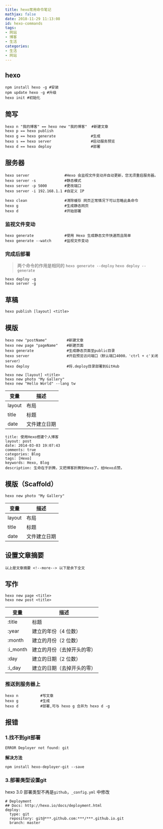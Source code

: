 ```yaml
---
title: hexo常用命令笔记
mathjax: false
date: 2018-11-29 11:13:08
id: hexo-commands
tags:
- 网站
- 博客
- 生活
categories:
- 生活
- 网站
---
```


## hexo

```
npm install hexo -g #安装  
npm update hexo -g #升级  
hexo init #初始化
```

<!---more--->

## 简写

```
hexo n "我的博客" == hexo new "我的博客"  #新建文章
hexo p == hexo publish
hexo g == hexo generate                #生成
hexo s == hexo server                  #启动服务预览
hexo d == hexo deploy                  #部署
```

## 服务器

```
hexo server                #Hexo 会监视文件变动并自动更新，您无须重启服务器。
hexo server -s             #静态模式
hexo server -p 5000        #更改端口
hexo server -i 192.168.1.1 #自定义 IP

hexo clean                 #清除缓存 网页正常情况下可以忽略此条命令
hexo g                     #生成静态网页
hexo d                     #开始部署

```

### 监视文件变动

```
hexo generate              #使用 Hexo 生成静态文件快速而且简单
hexo generate --watch      #监视文件变动
```

### 完成后部署

> 两个命令的作用是相同的
> `hexo generate --deploy`
> `hexo deploy --generate`

```
hexo deploy -g
hexo server -g
```

## 草稿

```
hexo publish [layout] <title>
```

## 模版

```
hexo new "postName" 		#新建文章
hexo new page "pageName" 	#新建页面
hexo generate 				#生成静态页面至public目录
hexo server			 		#开启预览访问端口（默认端口4000，'ctrl + c'关闭server）
hexo deploy 				#将.deploy目录部署到GitHub
```

```
hexo new [layout] <title>
hexo new photo "My Gallery"
hexo new "Hello World" --lang tw
```

| 变量   | 描述         |
| ------ | ------------ |
| layout | 布局         |
| title  | 标题         |
| date   | 文件建立日期 |

```
title: 使用Hexo搭建个人博客
layout: post
date: 2014-03-03 19:07:43
comments: true
categories: Blog
tags: [Hexo]
keywords: Hexo, Blog
description: 生命在于折腾，又把博客折腾到Hexo了。给Hexo点赞。
```

## 模版（Scaffold）

```
hexo new photo "My Gallery"
```

| 变量   | 描述         |
| ------ | ------------ |
| layout | 布局         |
| title  | 标题         |
| date   | 文件建立日期 |

## 设置文章摘要

```
以上是文章摘要 <!--more--> 以下是余下全文 
```

## 写作

```
hexo new page <title>
hexo new post <title>
```

| 变量     | 描述                       |
| -------- | -------------------------- |
| :title   | 标题                       |
| :year    | 建立的年份（4 位数）       |
| :month   | 建立的月份（2 位数）       |
| :i_month | 建立的月份（去掉开头的零） |
| :day     | 建立的日期（2 位数）       |
| :i_day   | 建立的日期（去掉开头的零） |

### 推送到服务器上

```
hexo n 			#写文章
hexo g 			#生成
hexo d 			#部署,可与 hexo g 合并为 hexo d -g
```

## 报错

### 1.找不到git部署

```
ERROR Deployer not found: git
```

**解决方法**

```
npm install hexo-deployer-git --save
```

### 3.部署类型设置git

hexo 3.0 部署类型不再是`github`，`_config.yml` 中修改

```
# Deployment
## Docs: http://hexo.io/docs/deployment.html
deploy:
  type: git
  repository: git@***.github.com:***/***.github.io.git
  branch: master
```